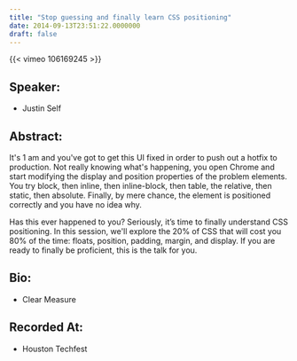 ```yaml
---
title: "Stop guessing and finally learn CSS positioning"
date: 2014-09-13T23:51:22.0000000
draft: false
---
```


{{< vimeo 106169245 >}}

## Speaker:

 - Justin Self

## Abstract:

<p>It's 1 am and you've got to get this UI fixed in order to push out a hotfix to production. Not really knowing what's happening, you open Chrome and start modifying the display and position properties of the problem elements. You try block, then inline, then inline-block, then table, the relative, then static, then absolute. Finally, by mere chance, the element is positioned correctly and you have no idea why.</p>
<p>Has this ever happened to you? Seriously, it’s time to finally understand CSS positioning. In this session, we'll explore the 20% of CSS that will cost you 80% of the time: floats, position, padding, margin, and display. If you are ready to finally be proficient, this is the talk for you.</p>

## Bio:

 - <p>Clear Measure</p>

## Recorded At:

 - Houston Techfest

